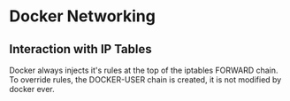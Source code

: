 # Docker Networking


## Interaction with IP Tables

Docker always injects it's rules at the top of the iptables FORWARD chain.  To override rules, the DOCKER-USER chain is created, it is not modified by docker ever.

